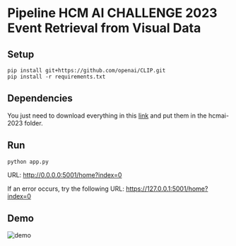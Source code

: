 <h1>Pipeline HCM AI CHALLENGE 2023 <br> Event Retrieval from Visual Data</h1>

## Setup 
```
pip install git+https://github.com/openai/CLIP.git
pip install -r requirements.txt
```



## Dependencies

You just need to download everything in this [link](https://drive.google.com/drive/folders/1ffZ4sdvmlb0zc2wLnIUkhNyVfRyj3RiF?usp=sharing) and put them in the hcmai-2023 folder.



## Run 
```
python app.py
```

URL: http://0.0.0.0:5001/home?index=0

If an error occurs, try the following URL: https://127.0.0.1:5001/home?index=0



## Demo
![demo](https://github.com/duongngockhanh/hcmai-2023/assets/87640587/f940a1cd-8c9e-4716-bb7d-a3a9b6ae8b5e)
